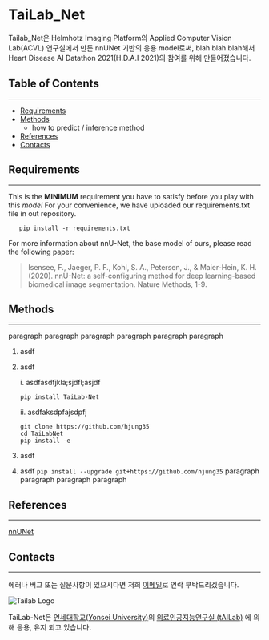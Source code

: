 <!-- Heading -->

# TaiLab_Net

<!-- 수정 사항입니다.-->

Tailab_Net은 Helmhotz Imaging Platform의 Applied Computer Vision Lab(ACVL) 연구실에서 만든 nnUNet 기반의 응용 model로써, blah blah blah해서 Heart Disease AI Datathon 2021(H.D.A.I 2021)의 참여를 위해 만들어졌습니다.

## Table of Contents

---

- [Requirements](#requirements)
- [Methods](#methods)
  - how to predict / inference method
- [References](#references)
- [Contacts](#contacts)

<!-- install 없애도 되고, 다른 이름 method 대제목으로 바꿔서 github 참고시키고 우리가 nnUnet 사용해서 train을 했다. 길어서 풀고 -->

## Requirements

---

This is the **MINIMUM** requirement you have to satisfy before you play with this _model_
For your convenience, we have uploaded our requirements.txt file in out repository.

<!-- pytorch, 또는 tensorflow 등 제일 필요한 부분만 골라서 쓰면 좋을듯 싶으나, 거르는데 시간이 오래 걸린다면, 그냥
 terminal 창에

 pip freeze > requirements.txt

치시면 설치된 library들 version들이 적힌 requirements.txt가 나옵니다 그걸 이곳에 복사 / 붙여넣기 하면 될 것 같습니다.

-->

```
   pip install -r requirements.txt
```

For more information about nnU-Net, the base model of ours, please read the following paper:

> Isensee, F., Jaeger, P. F., Kohl, S. A., Petersen, J., & Maier-Hein, K. H. (2020). nnU-Net: a self-configuring method for deep learning-based biomedical image segmentation. Nature Methods, 1-9.

## Methods

---

<!-- 수정 사항입니다.-->

paragraph paragraph
paragraph paragraph
paragraph paragraph

1. asdf
2. asdf

   i. asdfasdfjkla;sjdfl;asjdf

   ```
   pip install TaiLab-Net
   ```

   ii. asdfaksdpfajsdpfj

   ```
   git clone https://github.com/hjung35
   cd TaiLabNet
   pip install -e
   ```

3. asdf
4. asdf
   `pip install --upgrade git+https://github.com/hjung35`
   paragraph paragraph
   paragraph paragraph

## References

---

<!-- Citation 적을게 뭐가 더 있을지 알려주세요. 수정사항 입니다. format도 제안 주시면 바꿔놓겠습니다.  -->

[nnUNet](https://github.com/MIC-DKFZ/nnUNet)

## Contacts

---

<!-- 메일 주소 넘기기 완료. 근데 공용 이메일 대신 일단 제 이메일 넣어놨어요.
    ㄴ 방금전 태윤이가 준 주소로 다시 수정해놓았습니다.  -->

에러나 버그 또는 질문사항이 있으시다면 저희 [이메일](mailto:ygj03084@gmail.com)로 연락 부탁드리겠습니다.

<!--- 연대 로고를 넣으려고 했는데,, 뒤에 흰색 배경이 나와서 일단은 넣지 않았습니다. 의견 주세요  --->

![Tailab Logo](https://lh3.googleusercontent.com/S9dRBUgv59W3yGn2zPOvDVmjqFhR3PaYqkKFiYN0CQIMlw5Ewqwg5bvzqM3xME3S1k9Nl-v0yRhYuo4iZggfb4Q=w16383)

TaiLab-Net은 [연세대학교(Yonsei University)](https://www.yonsei.ac.kr/en_sc/index.jsp)의 [의료인공지능연구실 (tAILab)](https://sites.google.com/view/tailab/home?authuser=0) 에 의해 응용, 유지 되고 있습니다.
